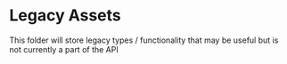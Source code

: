 # Legacy Assets

This folder will store legacy types / functionality that may be useful but is not currently a part of the API
